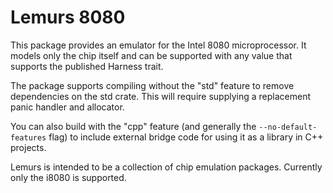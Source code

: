 # Lemurs 8080

This package provides an emulator for the Intel 8080 microprocessor. It models only the chip itself and can be supported with any value that supports the published Harness trait.

The package supports compiling without the "std" feature to remove dependencies on the std crate. This will require supplying a replacement panic handler and allocator.

You can also build with the "cpp" feature (and generally the `--no-default-features` flag) to include external bridge code for using it as a library in C++ projects.

Lemurs is intended to be a collection of chip emulation packages. Currently only the i8080 is supported.
